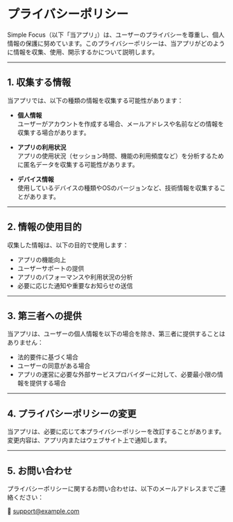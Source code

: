# プライバシーポリシー

Simple Focus（以下「当アプリ」）は、ユーザーのプライバシーを尊重し、個人情報の保護に努めています。このプライバシーポリシーは、当アプリがどのように情報を収集、使用、開示するかについて説明します。

---

## 1. 収集する情報
当アプリでは、以下の種類の情報を収集する可能性があります：

- **個人情報**  
  ユーザーがアカウントを作成する場合、メールアドレスや名前などの情報を収集する場合があります。

- **アプリの利用状況**  
  アプリの使用状況（セッション時間、機能の利用頻度など）を分析するために匿名データを収集する可能性があります。

- **デバイス情報**  
  使用しているデバイスの種類やOSのバージョンなど、技術情報を収集することがあります。

---

## 2. 情報の使用目的
収集した情報は、以下の目的で使用します：

- アプリの機能向上  
- ユーザーサポートの提供  
- アプリのパフォーマンスや利用状況の分析  
- 必要に応じた通知や重要なお知らせの送信  

---

## 3. 第三者への提供
当アプリは、ユーザーの個人情報を以下の場合を除き、第三者に提供することはありません：

- 法的要件に基づく場合  
- ユーザーの同意がある場合  
- アプリの運営に必要な外部サービスプロバイダーに対して、必要最小限の情報を提供する場合  

---

## 4. プライバシーポリシーの変更
当アプリは、必要に応じて本プライバシーポリシーを改訂することがあります。変更内容は、アプリ内またはウェブサイト上で通知します。

---

## 5. お問い合わせ
プライバシーポリシーに関するお問い合わせは、以下のメールアドレスまでご連絡ください：

📧 support@example.com
